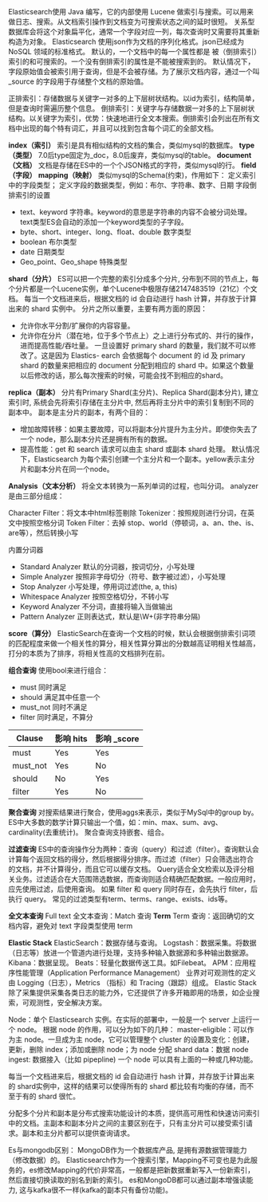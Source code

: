 Elasticsearch使用 Java 编写，它的内部使用 Lucene 做索引与搜索。可以用来做日志、搜索。从文档索引操作到文档变为可搜索状态之间的延时很短。
关系型数据库会将这个对象扁平化，通常一个字段对应一列，每次查询时又需要将其重新构造为对象。
Elasticsearch 使用json作为文档的序列化格式。json已经成为 NoSQL 领域的标准格式。
默认的，一个文档中的每一个属性都是 被（倒排索引）索引的和可搜索的。一个没有倒排索引的属性是不能被搜索到的。
默认情况下，字段原始值会被索引用于查询，但是不会被存储。为了展示文档内容，通过一个叫 _source 的字段用于存储整个文档的原始值。

正排索引：存储数据与关键字一对多的上下层树状结构。以id为索引，结构简单，但是查询时需遍历整个信息。
倒排索引：关键字与存储数据一对多的上下层树状结构。以关键字为索引，优势：快速地进行全文本搜索。倒排索引会列出在所有文档中出现的每个特有词汇，并且可以找到包含每个词汇的全部文档。

**index（索引）**
索引是具有相似结构的文档的集合，类似mysql的数据库。
**type（类型）**
7.0后type固定为_doc，8.0后废弃，类似mysql的table。
**document（文档）**
文档是存储在ES中的一个个JSON格式的字符，类似mysql的行。
**field（字段）**
**mapping（映射）**
类似mysql的Schema(约束)，作用如下：
定义索引中的字段类型；
定义字段的数据类型，例如：布尔、字符串、数字、日期
字段倒排索引的设置
* text、keyword 字符串。keyword的意思是字符串的内容不会被分词处理。text类型ES会自动的添加一个keyword类型的子字段。
* byte、short、integer、long、float、double 数字类型
* boolean 布尔类型
* date 日期类型
* Geo_point、Geo_shape 特殊类型


**shard（分片）**
ES可以把一个完整的索引分成多个分片, 分布到不同的节点上，每个分片都是一个Lucene实例，单个Lucene中极限存储2147483519（21亿）个文档。
每当一个文档进来后，根据文档的 id 会自动进行 hash 计算，并存放于计算出来的 shard 实例中。
分片之所以重要，主要有两方面的原因：
* 允许你水平分割/扩展你的内容容量。
* 允许你在分片（潜在地，位于多个节点上）之上进行分布式的、并行的操作，进而提高性能/吞吐量。
一旦设置好 primary shard 的数量，我们就不可以修改了。这是因为 Elastics- earch 会依据每个 document 的 id 及 primary shard 的数量来把相应的 document 分配到相应的 shard 中。如果这个数量以后修改的话，那么每次搜索的时候，可能会找不到相应的shard。

**replica（副本）**
分片有Primary Shard(主分片)、Replica Shard(副本分片), 建立索引时, 系统会先将索引存储在主分片中, 然后再将主分片中的索引复制到不同的副本中。
副本是主分片的副本，有两个目的：
* 增加故障转移：如果主要故障，可以将副本分片提升为主分片。即使你失去了一个 node，那么副本分片还是拥有所有的数据。
* 提高性能：get 和 search 请求可以由主 shard 或副本 shard 处理。
默认情况下，Elasticsearch 为每个索引创建一个主分片和一个副本。yellow表示主分片和副本分片在同一个node。

**Analysis（文本分析）**
将全文本转换为一系列单词的过程，也叫分词。
analyzer是由三部分组成：

Character Filter：将文本中html标签剔除
Tokenizer：按照规则进行分词，在英文中按照空格分词
Token Filter：去掉 stop、world（停顿词，a、an、the、is、are等），然后转换小写

内置分词器
* Standard Analyzer 默认的分词器，按词切分，小写处理
* Simple Analyzer 按照非字母切分（符号、数字被过滤），小写处理
* Stop Analyzer 小写处理，停用词过滤(the, a, this)
* Whitespace Analyzer 按照空格切分，不转小写
* Keyword Analyzer 不分词，直接将输入当做输出
* Pattern Analyzer 正则表达式，默认是\W+(非字符串分隔)

**score（算分）**
ElasticSearch在查询一个文档的时候，默认会根据倒排索引词项的匹配程度来做一个相关性的算分，相关性算分算出的分数越高证明相关性越高，打分的本质为了排序，将相关性高的文档排列在前。

**组合查询**
使用bool来进行组合：
* must 同时满足
* should 满足其中任意一个
* must_not 同时不满足
* filter 同时满足，不算分

|  Clause   |  影响 hits   |  影响 _score  |
| --- | --- | --- |
|must|Yes     |Yes    |
|must_not|Yes     |No    |
| should    |No     |Yes    |
| filter    |Yes     |No    |


**聚合查询**
对搜索结果进行聚合，使用aggs来表示，类似于MySql中的group by。
ES中大多数的数学计算只输出一个值，如：min、max、sum、avg、cardinality(去重统计)。
聚合查询支持嵌套、组合。

**过滤查询**
ES中的查询操作分为两种：查询（query）和过滤（filter）。查询默认会计算每个返回文档的得分，然后根据得分排序。而过滤（filter）只会筛选出符合的文档，并不计算得分，而且它可以缓存文档。
Query适合全文检索以及评分相关业务。过滤适合在大范围筛选数据，而查询则适合精确匹配数据。一般应用时，应先使用过滤，后使用查询。
如果 filter 和 query 同时存在，会先执行 filter，后执行 query。
常见的过滤类型有term、terms、range、exists、ids等。

**全文本查询**
Full text 全文本查询：Match 查询
**Term**
Term 查询：返回确切的文档内容，避免对 text 字段类型使用 term

**Elastic Stack**
ElasticSearch：数据存储与查询。
Logstash：数据采集。将数据（日志等）放进一个管道内进行处理，支持多种输入数据源和多种输出数据源。
Kibana：数据呈现。
Beats：轻量化数据传送工具。如Filebeat。
APM：应用程序性能管理（Application Performance Management）
业界对可观测性的定义由 Logging（日志），Metrics （指标）和 Tracing（跟踪）组成。
Elastic Stack 除了采集提供采集各类日志的能力外，它还提供了许多开箱即用的场景，如企业搜索，可观测性，安全解决方案。

Node：单个 Elasticsearch 实例。在实际的部署中，一般是一个 server 上运行一个 node。
根据 node 的作用，可以分为如下的几种：
master-eligible：可以作为主 node。一旦成为主 node，它可以管理整个 cluster 的设置及变化：创建，更新，删除 index；添加或删除 node；为 node 分配 shard
data：数据 node
ingest: 数据接入（比如 pipepline)
一个 node 可以具有上面的一种或几种功能。

每当一个文档进来后，根据文档的 id 会自动进行 hash 计算，并存放于计算出来的 shard实例中，这样的结果可以使得所有的 shard 都比较有均衡的存储，而不至于有的 shard 很忙。

分配多个分片和副本是分布式搜索功能设计的本质，提供高可用性和快速访问索引中的文档。主副本和副本分片之间的主要区别在于，只有主分片可以接受索引请求。副本和主分片都可以提供查询请求。

Es与mongodb区别：
MongoDB作为一个数据库产品, 是拥有源数据管理能力（修改数据）的。
Elasticsearch作为一个搜索引擎，Mapping不可变也是为此服务的，es修改Mapping的代价非常高，一般都是把新数据重新写入一份新索引，然后直接切换读取的别名到新的索引。
es和MongoDB都可以通过副本增强读能力, 这与kafka很不一样(kafka的副本只有备份功能)。